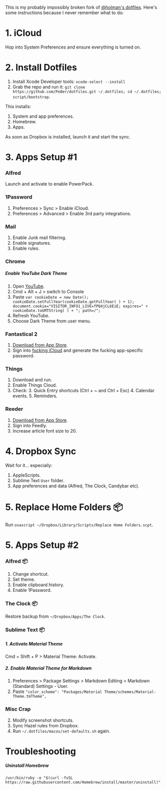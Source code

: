 This is my probably impossibly broken fork of [@holman's dotfiles](https://github.com/holman/dotfiles). Here's some instructions because I never remember what to do:

# 1. iCloud

Hop into System Preferences and ensure everything is turned on.

# 2. Install Dotfiles

1. Install Xcode Developer tools: `xcode-select --install`
1. Grab the repo and run it: `git clone https://github.com/Pe8er/dotfiles.git ~/.dotfiles; cd ~/.dotfiles; script/bootstrap`.

This installs:

1. System and app preferences.
1. Homebrew.
1. Apps.

As soon as Dropbox is installed, launch it and start the sync.

# 3. Apps Setup #1

### Alfred

Launch and activate to enable PowerPack.

### 1Password

1. Preferences > Sync > Enable iCloud.
2. Preferences > Advanced > Enable 3rd party integrations.

### Mail

1. Enable Junk mail filtering.
2. Enable signatures.
3. Enable rules.

### Chrome

##### Enable YouTube Dark Theme

1. Open [YouTube](www.youtube.com).
2. Cmd + Alt + J > switch to Console
3. Paste
  `var cookieDate = new Date();
cookieDate.setFullYear(cookieDate.getFullYear( ) + 1);
document.cookie="VISITOR_INFO1_LIVE=fPQ4jCL6EiE; expires=" + cookieDate.toGMTString( ) + "; path=/";`
3. Refresh YouTube.
4. Choose Dark Theme from user menu.

### Fantastical 2

1. [Download from App Store](https://itunes.apple.com/us/app/fantastical-2-calendar-and-reminders/id975937182?mt=12).
2. Sign into [fucking iCloud](https://appleid.apple.com/) and generate the fucking app-specific password.

### Things

1. Download and run.
2. Enable Things Cloud.
3. Check:
    3. Quick Entry shortcuts (Ctrl + ~ and Ctrl + Esc)
    4. Calendar events.
    5. Reminders.

### Reeder

1. [Download from App Store](https://itunes.apple.com/us/app/reeder-3/id880001334?mt=12).
2. Sign into Feedly.
3. Increase article font size to 20.

# 4. Dropbox Sync

Wait for it… especially:

1. AppleScripts.
2. Sublime Text `User` folder.
3. App preferences and data (Alfred, The Clock, Candybar etc).

# 5. Replace Home Folders 📦

Run `osascript ~/Dropbox/Library/Scripts/Replace Home Folders.scpt`.

# 5. Apps Setup #2
 
### Alfred 📦

1. Change shortcut.
2. Set theme.
3. Enable clipboard history.
4. Enable 1Password.
 
### The Clock 📦

Restore backup from `~/Dropbox/Apps/The Clock`.

### Sublime Text 📦

##### 1. Activate Material Theme

Cmd + Shift + P > Material Theme: Activate.

##### 2. Enable Material Theme for Markdown
    
1. Preferences > Package Settings > Markdown Editing > Markdown (Standard) Settings - User.
2. Paste `"color_scheme": "Packages/Material Theme/schemes/Material-Theme.tmTheme",`

### Misc Crap

2. Modify screenshot shortcuts.
3. Sync Hazel rules from Dropbox.
4. Run `~/.dotfiles/macos/set-defaults.sh` again.

# Troubleshooting

##### Uninstall Homebrew

`/usr/bin/ruby -e "$(curl -fsSL https://raw.githubusercontent.com/Homebrew/install/master/uninstall)"`